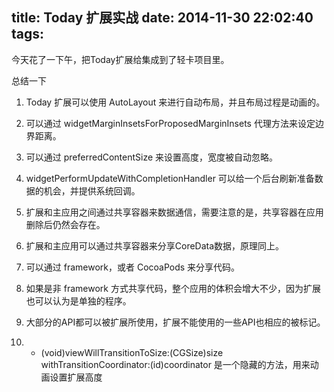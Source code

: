 title: Today 扩展实战
date: 2014-11-30 22:02:40
tags:
---

今天花了一下午，把Today扩展给集成到了轻卡项目里。

总结一下

1. Today 扩展可以使用 AutoLayout 来进行自动布局，并且布局过程是动画的。

2. 可以通过 widgetMarginInsetsForProposedMarginInsets 代理方法来设定边界距离。

3. 可以通过 preferredContentSize 来设置高度，宽度被自动忽略。

4. widgetPerformUpdateWithCompletionHandler 可以给一个后台刷新准备数据的机会，并提供系统回调。

5. 扩展和主应用之间通过共享容器来数据通信，需要注意的是，共享容器在应用删除后仍然会存在。

6. 扩展和主应用可以通过共享容器来分享CoreData数据，原理同上。

7. 可以通过 framework，或者 CocoaPods 来分享代码。

8. 如果是非 framework 方式共享代码，整个应用的体积会增大不少，因为扩展也可以认为是单独的程序。

9. 大部分的API都可以被扩展所使用，扩展不能使用的一些API也相应的被标记。

10. - (void)viewWillTransitionToSize:(CGSize)size withTransitionCoordinator:(id<UIViewControllerTransitionCoordinator>)coordinator  是一个隐藏的方法，用来动画设置扩展高度